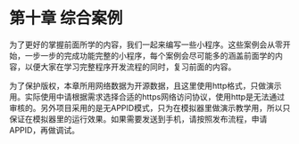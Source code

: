 # 第十章 综合案例


为了更好的掌握前面所学的内容，我们一起来编写一些小程序。这些案例会从零开始，一步一步的完成功能完整的小程序，每个案例会尽可能多的涵盖前面学的内容，以便大家在学习完整程序开发流程的同时，复习前面的内容。

为了保护版权，本章所用网络数据为开源数据，且这里使用http格式，只做演示用。实际使用中请根据需求选择合适的https网络访问协议，使用http是无法通过审核的。另外项目采用的是无APPID模式，只为在模拟器里做演示教学用，所以只保证在模拟器里的运行效果。如果需要发送到手机，请按照发布流程，申请APPID，再做调试。
